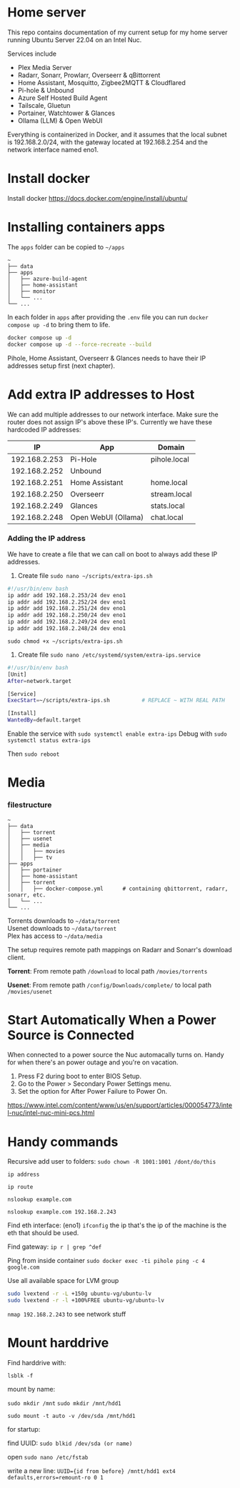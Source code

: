 
# Home server

This repo contains documentation of my current setup for my home server running Ubuntu Server 22.04 on an Intel Nuc.

Services include

* Plex Media Server
* Radarr, Sonarr, Prowlarr, Overseerr & qBittorrent
* Home Assistant, Mosquitto, Zigbee2MQTT & Cloudflared
* Pi-hole & Unbound
* Azure Self Hosted Build Agent 
* Tailscale, Gluetun
* Portainer, Watchtower & Glances
* Ollama (LLM) & Open WebUI

Everything is containerized in Docker, and it assumes that the local subnet is 192.168.2.0/24, with the gateway located at 192.168.2.254 and the network interface named eno1.

# Install docker

Install docker
https://docs.docker.com/engine/install/ubuntu/


# Installing containers apps 

The `apps` folder can be copied to `~/apps`

    ~
    ├── data          
    ├── apps                    
    │   ├── azure-build-agent          
    │   ├── home-assistant          
    │   ├── monitor             
    │   └── ...                
    └── ...


In each folder in `apps` after providing the `.env` file you can run `docker compose up -d` to bring them to life. 

```bash
docker compose up -d
docker compose up -d --force-recreate --build
```

Pihole, Home Assistant, Overseerr & Glances needs to have their IP addresses setup first (next chapter).

# Add extra IP addresses to Host

We can add multiple addresses to our network interface. Make sure the router does not assign IP's above these IP's. Currently we have these hardcoded IP addresses:

| IP            | App            | Domain       |
| ------------- | -------------- | ------------ |
| 192.168.2.253 | Pi-Hole        | pihole.local |
| 192.168.2.252 | Unbound        |              |
| 192.168.2.251 | Home Assistant | home.local   |
| 192.168.2.250 | Overseerr      | stream.local |
| 192.168.2.249 | Glances        | stats.local  |
| 192.168.2.248 | Open WebUI (Ollama)        | chat.local  |


### Adding the IP address

We have to create a file that we can call on boot to always add these IP addresses.

1. Create file `sudo nano ~/scripts/extra-ips.sh`

```bash 
#!/usr/bin/env bash
ip addr add 192.168.2.253/24 dev eno1
ip addr add 192.168.2.252/24 dev eno1
ip addr add 192.168.2.251/24 dev eno1
ip addr add 192.168.2.250/24 dev eno1
ip addr add 192.168.2.249/24 dev eno1
ip addr add 192.168.2.248/24 dev eno1
```

`sudo chmod +x ~/scripts/extra-ips.sh`

1. Create file `sudo nano /etc/systemd/system/extra-ips.service`

```bash
#!/usr/bin/env bash
[Unit]
After=network.target

[Service]
ExecStart=~/scripts/extra-ips.sh          # REPLACE ~ WITH REAL PATH 

[Install]
WantedBy=default.target
```

Enable the service with `sudo systemctl enable extra-ips`
Debug with `sudo systemctl status extra-ips`


Then `sudo reboot`


# Media

### filestructure
    
    ~
    ├── data                    
    │   ├── torrent          
    │   ├── usenet          
    │   ├── media
    │   │   ├── movies       
    │   │   ├── tv       
    ├── apps                    
    │   ├── portainer          
    │   ├── home-assistant          
    │   ├── torrent   
    │   │   ├── docker-compose.yml      # containing qbittorrent, radarr, sonarr, etc.          
    │   └── ...                
    └── ...

Torrents downloads to `~/data/torrent`    
Usenet downloads to `~/data/torrent`    
Plex has access to `~/data/media`    

The setup requires remote path mappings on Radarr and Sonarr's download client. 

**Torrent**: From remote path  `/download` to local path `/movies/torrents`

**Usenet**: From remote path `/config/Downloads/complete/` to local path `/movies/usenet`

# Start Automatically When a Power Source is Connected

When connected to a power source the Nuc automacally turns on. Handy for when there's an power outage and you're on vacation.

1. Press F2 during boot to enter BIOS Setup.
2. Go to the Power > Secondary Power Settings menu.
3. Set the option for After Power Failure to Power On.

https://www.intel.com/content/www/us/en/support/articles/000054773/intel-nuc/intel-nuc-mini-pcs.html

# Handy commands

Recursive add user to folders: `sudo chown -R 1001:1001 /dont/do/this`

`ip address`

`ip route`

`nslookup example.com`

`nslookup example.com 192.168.2.243`


Find eth interface: (eno1) `ifconfig` the ip that's the ip of the machine is the eth that should be used.

Find gateway: `ip r | grep ^def`

Ping from inside container `sudo docker exec -ti pihole ping -c 4 google.com`

Use all available space for LVM group

```bash
sudo lvextend -r -L +150g ubuntu-vg/ubuntu-lv
sudo lvextend -r -l +100%FREE ubuntu-vg/ubuntu-lv
```

`nmap 192.168.2.243` to see network stuff

# Mount harddrive

Find harddrive with:

`lsblk -f`

mount by name:

`sudo mkdir /mnt`
`sudo mkdir /mnt/hdd1`

`sudo mount -t auto -v /dev/sda /mnt/hdd1`


for startup:

find UUID:
`sudo blkid /dev/sda (or name)`

open
`sudo nano /etc/fstab`

write a new line:
`UUID={id from before} /mntt/hdd1 ext4 defaults,errors=remount-ro 0 1`
